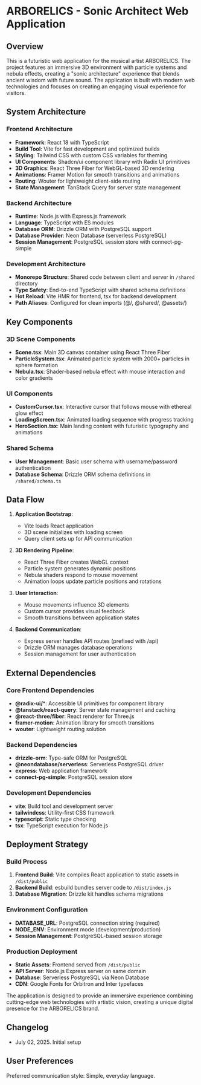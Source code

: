 # ARBORELICS - Sonic Architect Web Application

## Overview

This is a futuristic web application for the musical artist ARBORELICS. The project features an immersive 3D environment with particle systems and nebula effects, creating a "sonic architecture" experience that blends ancient wisdom with future sound. The application is built with modern web technologies and focuses on creating an engaging visual experience for visitors.

## System Architecture

### Frontend Architecture
- **Framework**: React 18 with TypeScript
- **Build Tool**: Vite for fast development and optimized builds
- **Styling**: Tailwind CSS with custom CSS variables for theming
- **UI Components**: Shadcn/ui component library with Radix UI primitives
- **3D Graphics**: React Three Fiber for WebGL-based 3D rendering
- **Animations**: Framer Motion for smooth transitions and animations
- **Routing**: Wouter for lightweight client-side routing
- **State Management**: TanStack Query for server state management

### Backend Architecture
- **Runtime**: Node.js with Express.js framework
- **Language**: TypeScript with ES modules
- **Database ORM**: Drizzle ORM with PostgreSQL support
- **Database Provider**: Neon Database (serverless PostgreSQL)
- **Session Management**: PostgreSQL session store with connect-pg-simple

### Development Architecture
- **Monorepo Structure**: Shared code between client and server in `/shared` directory
- **Type Safety**: End-to-end TypeScript with shared schema definitions
- **Hot Reload**: Vite HMR for frontend, tsx for backend development
- **Path Aliases**: Configured for clean imports (@/, @shared/, @assets/)

## Key Components

### 3D Scene Components
- **Scene.tsx**: Main 3D canvas container using React Three Fiber
- **ParticleSystem.tsx**: Animated particle system with 2000+ particles in sphere formation
- **Nebula.tsx**: Shader-based nebula effect with mouse interaction and color gradients

### UI Components
- **CustomCursor.tsx**: Interactive cursor that follows mouse with ethereal glow effect
- **LoadingScreen.tsx**: Animated loading sequence with progress tracking
- **HeroSection.tsx**: Main landing content with futuristic typography and animations

### Shared Schema
- **User Management**: Basic user schema with username/password authentication
- **Database Schema**: Drizzle ORM schema definitions in `/shared/schema.ts`

## Data Flow

1. **Application Bootstrap**: 
   - Vite loads React application
   - 3D scene initializes with loading screen
   - Query client sets up for API communication

2. **3D Rendering Pipeline**:
   - React Three Fiber creates WebGL context
   - Particle system generates dynamic positions
   - Nebula shaders respond to mouse movement
   - Animation loops update particle positions and rotations

3. **User Interaction**:
   - Mouse movements influence 3D elements
   - Custom cursor provides visual feedback
   - Smooth transitions between application states

4. **Backend Communication**:
   - Express server handles API routes (prefixed with /api)
   - Drizzle ORM manages database operations
   - Session management for user authentication

## External Dependencies

### Core Frontend Dependencies
- **@radix-ui/***: Accessible UI primitives for component library
- **@tanstack/react-query**: Server state management and caching
- **@react-three/fiber**: React renderer for Three.js
- **framer-motion**: Animation library for smooth transitions
- **wouter**: Lightweight routing solution

### Backend Dependencies
- **drizzle-orm**: Type-safe ORM for PostgreSQL
- **@neondatabase/serverless**: Serverless PostgreSQL driver
- **express**: Web application framework
- **connect-pg-simple**: PostgreSQL session store

### Development Dependencies
- **vite**: Build tool and development server
- **tailwindcss**: Utility-first CSS framework
- **typescript**: Static type checking
- **tsx**: TypeScript execution for Node.js

## Deployment Strategy

### Build Process
1. **Frontend Build**: Vite compiles React application to static assets in `/dist/public`
2. **Backend Build**: esbuild bundles server code to `/dist/index.js`
3. **Database Migration**: Drizzle kit handles schema migrations

### Environment Configuration
- **DATABASE_URL**: PostgreSQL connection string (required)
- **NODE_ENV**: Environment mode (development/production)
- **Session Management**: PostgreSQL-based session storage

### Production Deployment
- **Static Assets**: Frontend served from `/dist/public`
- **API Server**: Node.js Express server on same domain
- **Database**: Serverless PostgreSQL via Neon Database
- **CDN**: Google Fonts for Orbitron and Inter typefaces

The application is designed to provide an immersive experience combining cutting-edge web technologies with artistic vision, creating a unique digital presence for the ARBORELICS brand.

## Changelog
- July 02, 2025. Initial setup

## User Preferences

Preferred communication style: Simple, everyday language.